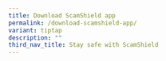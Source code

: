 ```yaml
---
title: Download ScamShield app
permalink: /download-scamshield-app/
variant: tiptap
description: ""
third_nav_title: Stay safe with ScamShield
---
```

<p></p>